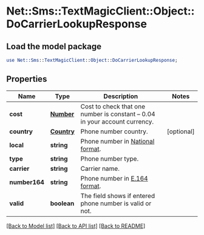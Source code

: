 # Net::Sms::TextMagicClient::Object::DoCarrierLookupResponse

## Load the model package
```perl
use Net::Sms::TextMagicClient::Object::DoCarrierLookupResponse;
```

## Properties
Name | Type | Description | Notes
------------ | ------------- | ------------- | -------------
**cost** | [**Number**](Number.md) | Cost to check that one number is constant – 0.04 in your account currency. | 
**country** | [**Country**](Country.md) | Phone number country. | [optional] 
**local** | **string** | Phone number in [National format](https://en.wikipedia.org/wiki/National_conventions_for_writing_telephone_numbers). | 
**type** | **string** | Phone number type. | 
**carrier** | **string** | Carrier name. | 
**number164** | **string** | Phone number in [E.164 format](https://en.wikipedia.org/wiki/E.164). | 
**valid** | **boolean** | The field shows if entered phone number is valid or not. | 

[[Back to Model list]](../README.md#documentation-for-models) [[Back to API list]](../README.md#documentation-for-api-endpoints) [[Back to README]](../README.md)


